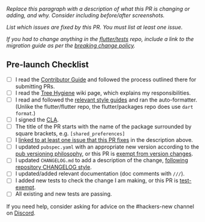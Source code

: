 *Replace this paragraph with a description of what this PR is changing or adding, and why. Consider including before/after screenshots.*

*List which issues are fixed by this PR. You must list at least one issue.*

*If you had to change anything in the [flutter/tests] repo, include a link to the migration guide as per the [breaking change policy].*

## Pre-launch Checklist

- [ ] I read the [Contributor Guide] and followed the process outlined there for submitting PRs.
- [ ] I read the [Tree Hygiene] wiki page, which explains my responsibilities.
- [ ] I read and followed the [relevant style guides] and ran the auto-formatter. (Unlike the flutter/flutter repo, the flutter/packages repo does use `dart format`.)
- [ ] I signed the [CLA].
- [ ] The title of the PR starts with the name of the package surrounded by square brackets, e.g. `[shared_preferences]`
- [ ] I [linked to at least one issue that this PR fixes] in the description above.
- [ ] I updated `pubspec.yaml` with an appropriate new version according to the [pub versioning philosophy], or this PR is [exempt from version changes].
- [ ] I updated `CHANGELOG.md` to add a description of the change, [following repository CHANGELOG style].
- [ ] I updated/added relevant documentation (doc comments with `///`).
- [ ] I added new tests to check the change I am making, or this PR is [test-exempt].
- [ ] All existing and new tests are passing.

If you need help, consider asking for advice on the #hackers-new channel on [Discord].

<!-- Links -->
[Contributor Guide]: https://github.com/flutter/packages/blob/main/CONTRIBUTING.md
[Tree Hygiene]: https://github.com/flutter/flutter/wiki/Tree-hygiene
[relevant style guides]: https://github.com/flutter/packages/blob/main/CONTRIBUTING.md#style
[CLA]: https://cla.developers.google.com/
[flutter/tests]: https://github.com/flutter/tests
[breaking change policy]: https://github.com/flutter/flutter/wiki/Tree-hygiene#handling-breaking-changes
[Discord]: https://github.com/flutter/flutter/wiki/Chat
[linked to at least one issue that this PR fixes]: https://github.com/flutter/flutter/wiki/Tree-hygiene#overview
[pub versioning philosophy]: https://dart.dev/tools/pub/versioning
[exempt from version changes]: https://github.com/flutter/flutter/wiki/Contributing-to-Plugins-and-Packages#version-and-changelog-updates
[following repository CHANGELOG style]: https://github.com/flutter/flutter/wiki/Contributing-to-Plugins-and-Packages#changelog-style
[test-exempt]: https://github.com/flutter/flutter/wiki/Tree-hygiene#tests
